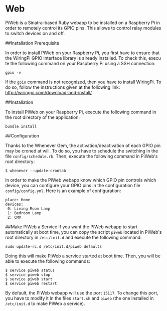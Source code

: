 Web
=====

PiWeb is a Sinatra-based Ruby webapp to be installed on a Raspberry Pi in order to remotely control its GPIO pins. This allows to control relay modules to switch devices on and off.

##Installation Prerequisite

In order to install PiWeb on your Raspberry Pi, you first have to ensure that the WiringPi GPIO interface library is already installed. To check this, execu
te the following command on your Raspberry Pi using a SSH connection:

```
gpio -v
```

If the `gpio` command is not recognized, then you have to install WiringPi. To do so, follow the instructions given at the following link: http://wiringpi.com/download-and-install/

##Installation

To install PiWeb on your Raspberry Pi, execute the following command in the root directory of the application:

```
bundle install
```

##Configuration

Thanks to the Whenever Gem, the activation/deactivation of each GPIO pin may be croned at will. To do so, you have to schedule the switching in the file `config/schedule.rb`. Then, execute the following command in PiWeb's root directory:

```
$ whenever --update-crontab
```

In order to make the PiWeb webapp know which GPIO pin controls which device, you can configure your GPIO pins in the configuration file `config/config.yml`. Here is an example of configuration:

```
place: Home
devices:
 0: Living Room Lamp
 1: Bedroom Lamp
 2: CMV
```

##Make PiWeb a Service
If you want the PiWeb webapp to start automatically at boot time, you can copy the script `piweb` located in PiWeb's root directory in `/etc/init.d` and execute the following command:

```
sudo update-rc.d /etc/init.d/piweb defaults
```

Doing this will make PiWeb a service started at boot time. Then, you will be able to execute the following commands:

```
$ service piweb status
$ service piweb stop
$ service piweb start
$ service piweb restart
```

By default, the PiWeb webapp will use the port `15117`. To change this port, you have to modify it in the files `start.sh` and `piweb` (the one installed in `/etc/init.d` to make PiWeb a service).
